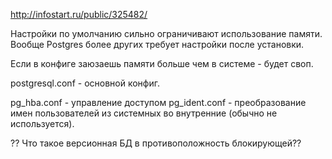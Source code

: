 http://infostart.ru/public/325482/

Настройки по умолчанию сильно ограничивают использование памяти.
Вообще Postgres более других требует настройки после установки.

Если в конфиге заюзаешь памяти больше чем в системе - будет своп.


postgresql.conf - основной конфиг.

pg_hba.conf - управление доступом
pg_ident.conf - преобразование имен пользователей из системных во внутренние (обычно не используется).

?? Что такое версионная БД в противоположность блокирующей??


